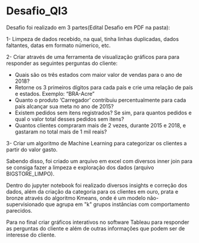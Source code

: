 # Desafio_QI3

Desafio foi realizado em 3 partes(Edital Desafio em PDF na pasta): 

1- Limpeza de dados recebido, na qual, tinha linhas duplicadas, dados faltantes, datas em formato númerico, etc.

2- Criar através de uma ferramenta de visualização gráficos para para responder as seguintes perguntas do cliente:
 * Quais são os três estados com maior valor de vendas para o ano de 2018?
 * Retorne os 3 primeiros dígitos para cada país e crie uma relação de país e estados. Exemplo: “BRA-Acre”
 * Quanto o produto ‘Carregador’ contribuiu percentualmente para cada país alcançar sua meta no ano de
2015?
 * Existem pedidos sem itens registrados? Se sim, para quantos pedidos e qual o valor total desses pedidos sem
itens?
 * Quantos clientes compraram mais de 2 vezes, durante 2015 e 2018, e gastaram no total mais de 1 mil reais?

3- Criar um algoritmo de Machine Learning para categorizar os clientes a partir do valor gasto.

Sabendo disso, foi criado um arquivo em excel com diversos inner join para se consiga fazer a limpeza e exploração dos dados (arquivo BIGSTORE_LIMPO).

Dentro do jupyter notebook foi realizado diversos insights e correção dos dados, além da criação da categoria para os clientes em ouro, prata e bronze através do algoritmo Kmeans, onde é um modelo não-supervisionado que agrupa em "k" grupos instâncias com comportamento parecidos.

Para no final criar gráficos interativos no software Tableau para responder as perguntas do cliente e além de outras informações que podem ser de interesse do cliente.
